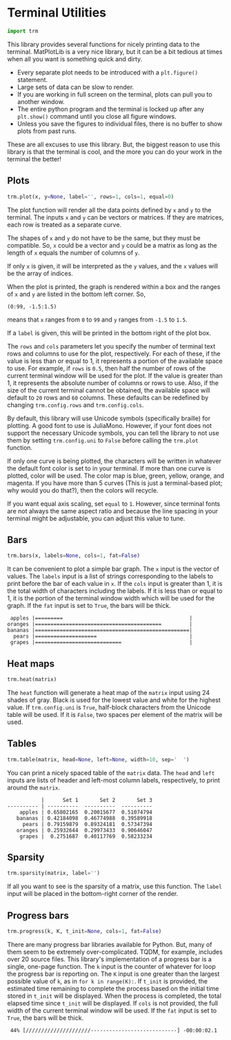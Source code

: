 # Terminal Utilities

```python
import trm
```

This library provides several functions for nicely printing data to the
terminal. MatPlotLib is a very nice library, but it can be a bit tedious at
times when all you want is something quick and dirty.

-   Every separate plot needs to be introduced with a `plt.figure()` statement.
-   Large sets of data can be slow to render.
-   If you are working in full screen on the terminal, plots can pull you to
    another window.
-   The entire python program and the terminal is locked up after any
    `plt.show()` command until you close all figure windows.
-   Unless you save the figures to individual files, there is no buffer to show
    plots from past runs.

These are all excuses to use this library. But, the biggest reason to use this
library is that the terminal is cool, and the more you can do your work in the
terminal the better!

## Plots

```python
trm.plot(x, y=None, label='', rows=1, cols=1, equal=0)
```

The plot function will render all the data points defined by `x` and `y` to the
terminal. The inputs `x` and `y` can be vectors or matrices. If they are
matrices, each row is treated as a separate curve.

The shapes of `x` and `y` do not have to be the same, but they must be
compatible. So, `x` could be a vector and `y` could be a matrix as long as the
length of `x` equals the number of columns of `y`.

If only `x` is given, it will be interpreted as the `y` values, and the `x`
values will be the array of indices.

When the plot is printed, the graph is rendered within a box and the ranges of
`x` and `y` are listed in the bottom left corner. So,

```
(0:99, -1.5:1.5)
```

means that `x` ranges from `0` to `99` and `y` ranges from `-1.5` to `1.5`.

If a `label` is given, this will be printed in the bottom right of the plot box.

The `rows` and `cols` parameters let you specify the number of terminal text
rows and columns to use for the plot, respectively. For each of these, if the
value is less than or equal to 1, it represents a portion of the available space
to use. For example, if `rows` is `0.5`, then half the number of rows of the
current terminal window will be used for the plot. If the value is greater than
1, it represents the absolute number of columns or rows to use. Also, if the
size of the current terminal cannot be obtained, the available space will
default to `20` rows and `60` columns. These defaults can be redefined by
changing `trm.config.rows` and `trm.config.cols`.

By default, this library will use Unicode symbols (specifically braille) for
plotting. A good font to use is JuliaMono. However, if your font does not
support the necessary Unicode symbols, you can tell the library to not use them
by setting `trm.config.uni` to `False` before calling the `trm.plot` function.

If only one curve is being plotted, the characters will be written in whatever
the default font color is set to in your terminal. If more than one curve is
plotted, color will be used. The color map is blue, green, yellow, orange, and
magenta. If you have more than 5 curves (This is just a terminal-based plot; why
would you do that?), then the colors will recycle.

If you want equal axis scaling, set `equal` to `1`. However, since terminal
fonts are not always the same aspect ratio and because the line spacing in your
terminal might be adjustable, you can adjust this value to tune.

## Bars

```python
trm.bars(x, labels=None, cols=1, fat=False)
```

It can be convenient to plot a simple bar graph. The `x` input is the vector of
values. The `labels` input is a list of strings corresponding to the labels to
print before the bar of each value in `x`. If the `cols` input is greater than
1, it is the total width of characters including the labels. If it is less than
or equal to 1, it is the portion of the terminal window width which will be used
for the graph. If the `fat` input is set to `True`, the bars will be thick.

```
 apples |=========                                         |
oranges |=========================================         |
bananas |==================================================|
  pears |====================                              |
 grapes |============================                      |
```

## Heat maps

```python
trm.heat(matrix)
```

The `heat` function will generate a heat map of the `matrix` input using 24
shades of gray. Black is used for the lowest value and white for the highest
value. If `trm.config.uni` is `True`, half-block characters from the Unicode
table will be used. If it is `False`, two spaces per element of the matrix will
be used.

## Tables

```python
trm.table(matrix, head=None, left=None, width=10, sep='  ')
```

You can print a nicely spaced table of the `matrix` data. The `head` and `left`
inputs are lists of header and left-most column labels, respectively, to print
around the `matrix`.

```
           |      Set 1       Set 2       Set 3
---------- | ----------  ----------  ----------
    apples | 0.65802165  0.20015677  0.51074794
   bananas | 0.42184098  0.46774988  0.39589918
     pears | 0.79159879  0.89324181  0.57347394
   oranges | 0.25932644  0.29973433  0.90646047
    grapes |  0.2751687  0.40117769  0.58233234
```

## Sparsity

```python
trm.sparsity(matrix, label='')
```

If all you want to see is the sparsity of a matrix, use this function. The
`label` input will be placed in the bottom-right corner of the render.

## Progress bars

```python
trm.progress(k, K, t_init=None, cols=1, fat=False)
```

There are many progress bar libraries available for Python. But, many of them
seem to be extremely over-complicated. TQDM, for example, includes over 20
source files. This library's implementation of a progress bar is a single,
one-page function. The `k` input is the counter of whatever for loop the
progress bar is reporting on. The `K` input is one greater than the largest
possible value of `k`, as in `for k in range(K):`. If `t_init` is provided, the
estimated time remaining to complete the process based on the initial time
stored in `t_init` will be displayed. When the process is completed, the total
elapsed time since `t_init` will be displayed. If `cols` is not provided, the
full width of the current terminal window will be used. If the `fat` input is
set to `True`, the bars will be thick.

```
 44% [/////////////////////----------------------------] -00:00:02.1
```
